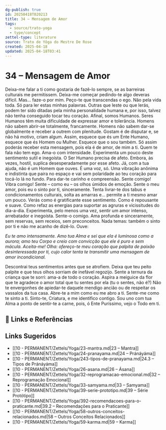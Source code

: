 ```yaml
---
dg-publish: true
id: 20250418T020213
title: 34 – Mensagem de Amor
tags:
  - source/trato-yoga
  - type/concept
zettel-type: literature
source: Trato de Yôga do Mestre De Rose
created: 2025-04-18
updated: 2025-04-18T03:41
---
```


# 34 – Mensagem de Amor

Deixa-me falar a ti como gostaria de fazê-lo sempre, se as barreiras culturais me permitissem. Deixa-me começar pedindo-te algo deveras difícil. Mas... faze-o por mim. Peço-te que transcendas o ego. Não pela vida toda. Só para ler estas minhas palavras. Outras que leste ou que lerás, podem ter sido ditadas pela minha personalidade humana e, por isso, talvez não tenha conseguido tocar teu coração. Afinal, somos Humanos. Seres Humanos têm muita dificuldade de expressar amor e tolerância. Homens não sabem abrir-se totalmente, francamente. Homens não sabem dar-se globalmente e receber a outrem com plenitude. Gostam é de disputar e, se não há motivo, criam algum. Assim, esquece que és um Ente Humano, esquece que és Homem ou Mulher. Esquece que o sou também. Só assim poderás receber esta mensagem, pois ela é de amor, de mim a ti. Quem te fala não tem ego. Ama-o com intensidade. Experimenta um pouco deste sentimento sutil e inegoísta. O Ser Humano precisa de afeto. Embora, às vezes, hostil, suplica desesperadamente por esse afeto. Já, com a tua ajuda, não é um Homem que ouves. É uma voz, só. Uma vibração anônima e indistinta que paira no espaço e vai sem polaridade ao teu coração para tocá-lo lá no fundo. Para dar-te carinho e compreensão. Sente comigo! Vibra comigo! Sente – como eu – os olhos úmidos de emoção. Sente o meu amor, pois eu o sinto por ti, sinceramente. Tenta livrar-te dos tabus e condicionamentos culturais, solta as amarras e... permite a ti mesmo amar um pouco. Verás como é gratificante esse sentimento. Como é repousante e suave. Como refaz as energias para suportar as agruras e vicissitudes do dia-a-dia. Experimenta, pelo menos uma vez, sentir um amor intenso, arrebatador e inegoísta. Sente-o comigo. Ama profunda e sinceramente, sem reservas, sem receios, sem preconceitos. Nada temas: também o sinto por ti e não me acanho de dizê-lo. Ouve:

*Eu te amo intensamente. Amo tua Alma e sei que ela é luminosa como a aurora; amo teu Corpo e creio com convicção que ele é puro e sem mácula. Aceita-me! Olha: ofereço-te meu coração que palpita de paixão desinteressada por ti, cujo calor tenta te transmitir uma mensagem de amor incondicional.*

Descontrai teus sentimentos antes que se atrofiem. Deixa que teu peito palpite e que teus olhos sorriam de inefável regozijo. Sente a ternura da criança que te sorri: ama-a de todo o coração. Aspira a meiguice da flor que te agradece o amor total que tu sentes por ela (tu o sentes, não é?) Não te envergonhes de apiedar-te daquele mendigo ancião ou de respeitar os vassalos da tua casa. Abre-te a mim como eu me abro a ti. Sente-me como te sinto a ti. Sinto-te, Criatura, e me identifico contigo. Sou uno com tua Alma a ponto de sentir-te a carne, pois, ó Ente Puríssimo, vejo o Todo em ti.

## 🔗 Links e Referências

## Links Sugeridos

- [[10 - PERMANENT/Zettels/Yoga/23-mantra.md|23 – Mantra]]
- [[10 - PERMANENT/Zettels/Yoga/24-pranayama.md|24 – Pránáyáma]]
- [[10 - PERMANENT/Zettels/Yoga/243-tipos-de-pranayama.md|24.3 – Tipos de Pránáyáma]]
- [[10 - PERMANENT/Zettels/Yoga/26-asana.md|26 – Ásana]]
- [[10 - PERMANENT/Zettels/Yoga/32-reprogramacao-emocional.md|32 – Reprogramação Emocional]]
- [[10 - PERMANENT/Zettels/Yoga/33-samyama.md|33 – Samyama]]
- [[10 - PERMANENT/Zettels/Yoga/39-serie-prototipo.md|39 – Série Protótipo]]
- [[10 - PERMANENT/Zettels/Yoga/392-recomendacoes-para-o-praticante.md|39.2 – Recomendações para o Praticante]]
- [[10 - PERMANENT/Zettels/Yoga/58-outros-conceitos-relacionados.md|58 – Outros Conceitos Relacionados]]
- [[10 - PERMANENT/Zettels/Yoga/59-karma.md|59 – Karma]]